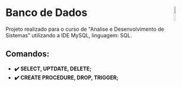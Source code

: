 # Banco de Dados <img src="https://cdn.jsdelivr.net/gh/devicons/devicon/icons/mysql/mysql-original-wordmark.svg" width="10%" height="10%" align="right" valign="center"/> 

Projeto realizado para o curso de "Analise e Desenvolvimento de Sistemas" utilizando a IDE MySQL, linguagem: SQL.

## Comandos:
* **✔️ SELECT, UPTDATE, DELETE;** <br>
* **✔️ CREATE PROCEDURE, DROP, TRIGGER;**<br>

